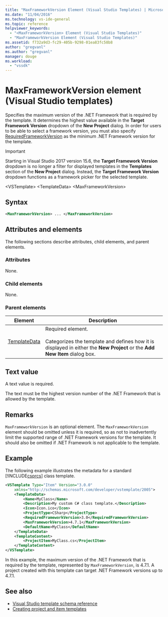 ```yaml
---
title: "MaxFrameworkVersion Element (Visual Studio Templates) | Microsoft Docs"
ms.date: "11/04/2016"
ms.technology: vs-ide-general
ms.topic: reference
helpviewer_keywords:
  - "<MaxFrameworkVersion> Element (Visual Studio Templates)"
  - "MaxFrameworkVersion Element (Visual Studio Templates)"
ms.assetid: f732a9d3-fc29-405b-9298-01ea83fc58b8
author: "gregvanl"
ms.author: "gregvanl"
manager: douge
ms.workload:
  - "vssdk"
---
```

# MaxFrameworkVersion element (Visual Studio templates)

Specifies the maximum version of the .NET Framework that is required by the template. It determines the highest value available in the **Target Framework Version** dropdown of the **New Project** dialog. In order for users to be able to select a framework version, you must also specify [RequiredFrameworkVersion](../extensibility/requiredframeworkversion-element-visual-studio-templates.md) as the minimum .NET Framework version for the template.

> [!IMPORTANT]
> Starting in Visual Studio 2017 version 15.6, the **Target Framework Version** dropdown is no longer a filter for displayed templates in the **Templates** section of the **New Project** dialog. Instead, the **Target Framework Version** dropdown functions as a framework picker for the selected template.

 \<VSTemplate>
 \<TemplateData>
 \<MaxFrameworkVersion>

## Syntax

```xml
<MaxFrameworkVersion> ... </MaxFrameworkVersion>
```

## Attributes and elements
 The following sections describe attributes, child elements, and parent elements.

### Attributes
 None.

### Child elements
 None.

### Parent elements

|Element|Description|
|-------------|-----------------|
|[TemplateData](../extensibility/templatedata-element-visual-studio-templates.md)|Required element.<br /><br /> Categorizes the template and defines how it is displayed in either the **New Project** or the **Add New Item** dialog box.|

## Text value
 A text value is required.

 The text must be the highest version number of the .NET Framework that is allowed by the template.

## Remarks

`MaxFrameworkVersion` is an optional element. The `MaxFrameworkVersion` element should be omitted unless it is required, so as not to inadvertently limit the supported range of .NET Framework versions for the template. It should also be omitted if .NET Framework is not applicable to the template.

## Example

The following example illustrates the metadata for a standard [!INCLUDE[csprcs](../data-tools/includes/csprcs_md.md)] class template.

```xml
<VSTemplate Type="Item" Version="3.0.0"
    xmlns="http://schemas.microsoft.com/developer/vstemplate/2005">
    <TemplateData>
        <Name>MyClass</Name>
        <Description>My custom C# class template.</Description>
        <Icon>Icon.ico</Icon>
        <ProjectType>CSharp</ProjectType>
        <RequiredFrameworkVersion>3.0</RequiredFrameworkVersion>
        <MaxFrameworkVersion>4.7.1</MaxFrameworkVersion>
        <DefaultName>MyClass</DefaultName>
    </TemplateData>
    <TemplateContent>
        <ProjectItem>MyClass.cs</ProjectItem>
    </TemplateContent>
</VSTemplate>
```

In this example, the maximum version of the .NET Framework that is required by the template, represented by `MaxFrameworkVersion`, is 4.7.1. A project created with this template can target .NET Framework versions up to 4.7.1.

## See also

- [Visual Studio template schema reference](../extensibility/visual-studio-template-schema-reference.md)
- [Creating project and item templates](../ide/creating-project-and-item-templates.md)
